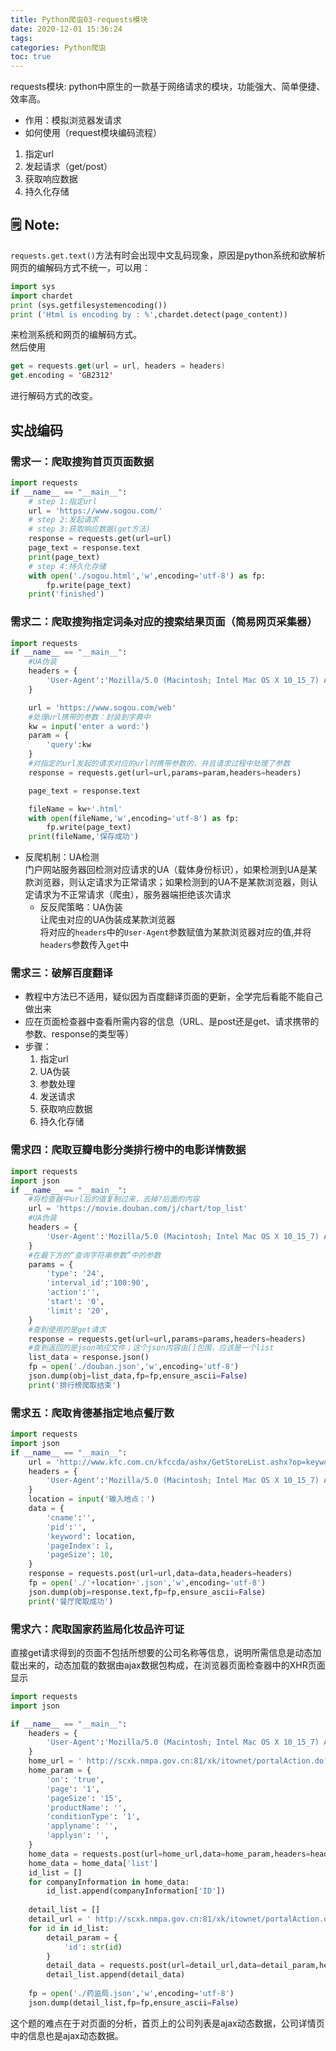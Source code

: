 ```yaml
---
title: Python爬虫03-requests模块
date: 2020-12-01 15:36:24
tags:
categories: Python爬虫
toc: true
---
```

requests模块: python中原生的一款基于网络请求的模块，功能强大、简单便捷、效率高。  
<!--more-->
- 作用：模拟浏览器发请求
- 如何使用（request模块编码流程）
1. 指定url
2. 发起请求（get/post）
3. 获取响应数据
4. 持久化存储


🗒️ Note:
----
`requests.get.text()`方法有时会出现中文乱码现象，原因是python系统和欲解析网页的编解码方式不统一，可以用：
```python
import sys
import chardet
print (sys.getfilesystemencoding())
print ('Html is encoding by : %',chardet.detect(page_content))
```

来检测系统和网页的编解码方式。  
然后使用
```swift
get = requests.get(url = url, headers = headers)
get.encoding = 'GB2312'
```
进行解码方式的改变。

## 实战编码

### 需求一：爬取搜狗首页页面数据
```python
import requests
if __name__ == "__main__":
    # step 1:指定url
    url = 'https://www.sogou.com/'
    # step 2:发起请求
    # step 3:获取响应数据(get方法)
    response = requests.get(url=url)
    page_text = response.text
    print(page_text)
    # step 4:持久化存储
    with open('./sogou.html','w',encoding='utf-8') as fp:
        fp.write(page_text)
    print('finished')
```

### 需求二：爬取搜狗指定词条对应的搜索结果页面（简易网页采集器）
```python
import requests
if __name__ == "__main__":
    #UA伪装
    headers = {
        'User-Agent':'Mozilla/5.0 (Macintosh; Intel Mac OS X 10_15_7) AppleWebKit/605.1.15 (KHTML, like Gecko) Version/13.1.3 Safari/605.1.15'
    }

    url = 'https://www.sogou.com/web'
    #处理url携带的参数：封装到字典中
    kw = input('enter a word:')
    param = {
        'query':kw       
    }
    #对指定的url发起的请求对应的url时携带参数的，并且请求过程中处理了参数
    response = requests.get(url=url,params=param,headers=headers)

    page_text = response.text

    fileName = kw+'.html'
    with open(fileName,'w',encoding='utf-8') as fp:
        fp.write(page_text)
    print(fileName,'保存成功')
```

- 反爬机制：UA检测  
门户网站服务器回检测对应请求的UA（载体身份标识），如果检测到UA是某款浏览器，则认定请求为正常请求；如果检测到的UA不是某款浏览器，则认定请求为不正常请求（爬虫），服务器端拒绝该次请求
  - 反反爬策略：UA伪装  
    让爬虫对应的UA伪装成某款浏览器  
    将对应的`headers`中的`User-Agent`参数赋值为某款浏览器对应的值,并将`headers`参数传入`get`中
    
### 需求三：破解百度翻译
- 教程中方法已不适用，疑似因为百度翻译页面的更新，全学完后看能不能自己做出来
- 应在页面检查器中查看所需内容的信息（URL、是post还是get、请求携带的参数、response的类型等）
- 步骤：
  1. 指定url
  2. UA伪装
  3. 参数处理
  4. 发送请求
  5. 获取响应数据
  6. 持久化存储

### 需求四：爬取豆瓣电影分类排行榜中的电影详情数据

```python
import requests
import json
if __name__ == "__main__":
    #将检查器中url后的值复制过来，去掉?后面的内容
    url = 'https://movie.douban.com/j/chart/top_list'
    #UA伪装
    headers = {
        'User-Agent':'Mozilla/5.0 (Macintosh; Intel Mac OS X 10_15_7) AppleWebKit/605.1.15 (KHTML, like Gecko) Version/13.1.3 Safari/605.1.15'
    }
    #在最下方的“查询字符串参数”中的参数
    params = {
        'type': '24',
        'interval_id':'100:90',
        'action':'',
        'start': '0',
        'limit': '20',
    }
    #查到使用的是get请求
    response = requests.get(url=url,params=params,headers=headers)
    #查到返回的是json响应文件；这个json内容由[]包围，应该是一个list
    list_data = response.json()
    fp = open('./douban.json','w',encoding='utf-8')
    json.dump(obj=list_data,fp=fp,ensure_ascii=False)
    print('排行榜爬取结束')
```

### 需求五：爬取肯德基指定地点餐厅数

```python
import requests
import json
if __name__ == "__main__":
    url = 'http://www.kfc.com.cn/kfccda/ashx/GetStoreList.ashx?op=keyword'
    headers = {
        'User-Agent':'Mozilla/5.0 (Macintosh; Intel Mac OS X 10_15_7) AppleWebKit/605.1.15 (KHTML, like Gecko) Version/13.1.3 Safari/605.1.15'
    }
    location = input('输入地点：')
    data = {
        'cname':'',
        'pid':'',
        'keyword': location,
        'pageIndex': 1,
        'pageSize': 10,
    }
    response = requests.post(url=url,data=data,headers=headers)
    fp = open('./'+location+'.json','w',encoding='utf-8')
    json.dump(obj=response.text,fp=fp,ensure_ascii=False)
    print('餐厅爬取成功')
```

### 需求六：爬取国家药监局化妆品许可证

直接get请求得到的页面不包括所想要的公司名称等信息，说明所需信息是动态加载出来的，动态加载的数据由ajax数据包构成，在浏览器页面检查器中的XHR页面显示

```python
import requests
import json

if __name__ == "__main__":
    headers = {
        'User-Agent':'Mozilla/5.0 (Macintosh; Intel Mac OS X 10_15_7) AppleWebKit/605.1.15 (KHTML, like Gecko) Version/13.1.3 Safari/605.1.15'
    }
    home_url = ' http://scxk.nmpa.gov.cn:81/xk/itownet/portalAction.do?method=getXkzsList'
    home_param = {
        'on': 'true',
        'page': '1',
        'pageSize': '15',
        'productName': '',
        'conditionType': '1',
        'applyname': '',
        'applysn': '',
    }
    home_data = requests.post(url=home_url,data=home_param,headers=headers).json()
    home_data = home_data['list']
    id_list = []
    for companyInformation in home_data:
        id_list.append(companyInformation['ID'])
    
    detail_list = []
    detail_url = ' http://scxk.nmpa.gov.cn:81/xk/itownet/portalAction.do?method=getXkzsById'
    for id in id_list:
        detail_param = {
            'id': str(id)
        }
        detail_data = requests.post(url=detail_url,data=detail_param,headers=headers).json()
        detail_list.append(detail_data)
    
    fp = open('./药监局.json','w',encoding='utf-8')
    json.dump(detail_list,fp=fp,ensure_ascii=False)
```  

这个题的难点在于对页面的分析，首页上的公司列表是ajax动态数据，公司详情页中的信息也是ajax动态数据。